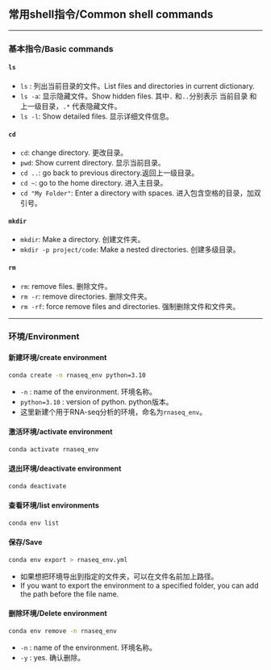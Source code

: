 ## 常用shell指令/Common shell commands

----
### 基本指令/Basic commands
#### `ls`
- `ls` : 列出当前目录的文件。List files and directories in current dictionary.  
- `ls -a`: 显示隐藏文件。Show hidden files.
    其中`.` 和`..`分别表示 当前目录 和 上一级目录，`.*` 代表隐藏文件。 
- `ls -l`: Show detailed files. 显示详细文件信息。 

#### `cd`
- `cd`: change directory. 更改目录。
- `pwd`: Show current directory. 显示当前目录。
- `cd ..`: go back to previous directory.返回上一级目录。
- `cd ~`: go to the home directory. 进入主目录。
- `cd "My Folder"`: Enter a directory with spaces. 进入包含空格的目录，加双引号。

#### `mkdir`
- `mkdir`: Make a directory. 创建文件夹。
- `mkdir -p project/code`: Make a nested directories. 创建多级目录。

#### `rm`
- `rm`: remove files. 删除文件。
- `rm -r`: remove directories. 删除文件夹。
- `rm -rf`: force remove files and directories. 强制删除文件和文件夹。


-----

### 环境/Environment
#### 新建环境/create environment
```bash
conda create -n rnaseq_env python=3.10
```
- `-n` : name of the environment. 环境名称。
- `python=3.10` : version of python. python版本。
- 这里新建个用于RNA-seq分析的环境，命名为`rnaseq_env`。
#### 激活环境/activate environment
```bash
conda activate rnaseq_env
```
#### 退出环境/deactivate environment
```bash
conda deactivate
```
#### 查看环境/list environments
```bash
conda env list
```
#### 保存/Save
```bash
conda env export > rnaseq_env.yml
```
- 如果想把环境导出到指定的文件夹，可以在文件名前加上路径。
- If you want to export the environment to a specified folder, you can add the path before the file name.

#### 删除环境/Delete environment
```bash
conda env remove -n rnaseq_env
```
- `-n` : name of the environment. 环境名称。
- `-y` : yes. 确认删除。


